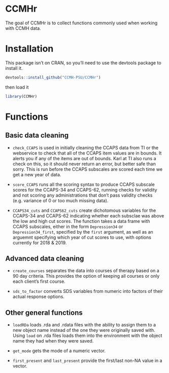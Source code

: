 
<!-- README.md is generated from README.Rmd. Please edit that file -->

# CCMHr

The goal of CCMHr is to collect functions commonly used when working
with CCMH data.

# Installation

This package isn’t on CRAN, so you’ll need to use the devtools package
to install it.

``` r
devtools::install_github("CCMH-PSU/CCMHr")
```

then load it

``` r
library(CCMHr)
```

# Functions

## Basic data cleaning

  - `check_CCAPS` is used in initially cleaning the CCAPS data from TI
    or the webservice to check that all of the CCAPS item values are in
    bounds. It alerts you if any of the items are out of bounds. Karl at
    TI also runs a check on this, so it should never return an error,
    but better safe than sorry. This is run before the CCAPS subscales
    are scored each time we get a new year of data.

  - `score_CCAPS` runs all the scoring syntax to produce CCAPS subscale
    scores for the CCAPS-34 and CCAPS-62, running checks for validity
    and not scoring any administrations that don’t pass validity checks
    (e.g. variance of 0 or too much missing data).

  - `CCAPS34_cuts` and `CCAPS62_cuts` create dichotomous variables for
    the CCAPS-34 and CCAPS-62 indicating whether each subsclae was above
    the low and high cut scores. The function takes a data frame with
    CCAPS subscales, either in the form `Depression34` or
    `Depression34_first`, specified by the `first` argument, as well as
    an arguemnt specifying which year of cut scores to use, with options
    currently for 2018 & 2019.

<!-- `check_column_classes` -->

## Advanced data cleaning

  - `create_courses` separates the data into courses of therapy based on
    a 90 day criteria. This provides the option of keeping all courses
    or only each client’s first course.

  - `sds_to_factor` converts SDS variables from numeric into factors of
    their actual response options.

<!-- ## Other CCMH functions -->

## Other general functions

  - `loadRDa` loads .rda and .rdata files with the ability to assign
    them to a new object name instead of the one they were originally
    saved with. Using `load` on .rda files loads them into the
    environment with the object name they had when they were saved.

  - `get_mode` gets the mode of a numeric vector.

  - `first_present` and `last_present` provide the first/last non-NA
    value in a vector.
